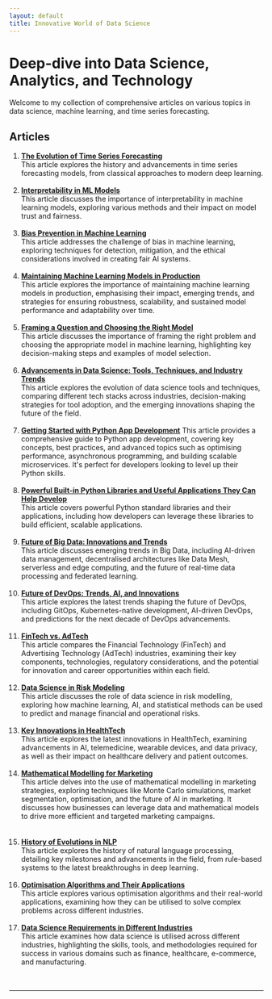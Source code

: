 ```yaml
---
layout: default
title: Innovative World of Data Science
---
```


# Deep-dive into Data Science, Analytics, and Technology 

Welcome to my collection of comprehensive articles on various topics in data science, machine learning, and time series forecasting. 

## Articles

1. [**The Evolution of Time Series Forecasting**](https://stuti222.github.io/articles/articles/Innovations_in_Time_Series_Analysis.pdf)  
   This article explores the history and advancements in time series forecasting models, from classical approaches to modern deep learning.
<br><br>
2. [**Interpretability in ML Models**](https://stuti222.github.io/articles/articles/Interpretability_in_ML_models.pdf)  
   This article discusses the importance of interpretability in machine learning models, exploring various methods and their impact on model trust and fairness.
<br><br>
3. [**Bias Prevention in Machine Learning**](https://stuti222.github.io/articles/articles/Bias_prevention_in_model_training.pdf)  
   This article addresses the challenge of bias in machine learning, exploring techniques for detection, mitigation, and the ethical considerations involved in creating fair AI systems.
<br><br>
4. [**Maintaining Machine Learning Models in Production**](https://stuti222.github.io/articles/articles/Maintaining_Machine_Learning_models_in_production.pdf)  
   This article explores the importance of maintaining machine learning models in production, emphasising their impact, emerging trends, and strategies for ensuring robustness, scalability, and sustained model performance and adaptability over time.
<br><br>
5. [**Framing a Question and Choosing the Right Model**](https://stuti222.github.io/articles/articles/Framing_a_question_and_choosing_a_right_model.pdf)  
   This article discusses the importance of framing the right problem and choosing the appropriate model in machine learning, highlighting key decision-making steps and examples of model selection.
<br><br>
6. [**Advancements in Data Science: Tools, Techniques, and Industry Trends**](https://stuti222.github.io/articles/articles/Trends_in_latest_tools_and_techniques.pdf)  
   This article explores the evolution of data science tools and techniques, comparing different tech stacks across industries, decision-making strategies for tool adoption, and the emerging innovations shaping the future of the field. 
<br><br>
7. [**Getting Started with Python App Development**](https://stuti222.github.io/articles/articles/Getting_started_with_a_Python_app_development.pdf)
This article provides a comprehensive guide to Python app development, covering key concepts, best practices, and advanced topics such as optimising performance, asynchronous programming, and building scalable microservices. It's perfect for developers looking to level up their Python skills.
<br><br>
8. [**Powerful Built-in Python Libraries and Useful Applications They Can Help Develop**](https://stuti222.github.io/articles/articles/Powerful_built_in_Python_libraries_and_useful_applications_they_can_help_develop.pdf)  
   This article covers powerful Python standard libraries and their applications, including how developers can leverage these libraries to build efficient, scalable applications.
<br><br>
9. [**Future of Big Data: Innovations and Trends**](https://stuti222.github.io/articles/articles/Big_data_technologies_and_techniques.pdf)  
   This article discusses emerging trends in Big Data, including AI-driven data management, decentralised architectures like Data Mesh, serverless and edge computing, and the future of real-time data processing and federated learning.
<br><br>
10. [**Future of DevOps: Trends, AI, and Innovations**](https://stuti222.github.io/articles/articles/DevOps_trends.pdf)  
    This article explores the latest trends shaping the future of DevOps, including GitOps, Kubernetes-native development, AI-driven DevOps, and predictions for the next decade of DevOps advancements.
<br><br>
11. [**FinTech vs. AdTech**](https://stuti222.github.io/articles/articles/Fintech_vs_Adtech.pdf)  
    This article compares the Financial Technology (FinTech) and Advertising Technology (AdTech) industries, examining their key components, technologies, regulatory considerations, and the potential for innovation and career opportunities within each field.
<br><br>
12. [**Data Science in Risk Modeling**](https://stuti222.github.io/articles/articles/Data_Science_in_Risk_Modeling.pdf)  
    This article discusses the role of data science in risk modelling, exploring how machine learning, AI, and statistical methods can be used to predict and manage financial and operational risks.
<br><br>
13. [**Key Innovations in HealthTech**](https://stuti222.github.io/articles/articles/Key_innovations_in_HealthTech.pdf)  
    This article explores the latest innovations in HealthTech, examining advancements in AI, telemedicine, wearable devices, and data privacy, as well as their impact on healthcare delivery and patient outcomes.
<br><br>
14. [**Mathematical Modelling for Marketing**](https://stuti222.github.io/articles/articles/Mathematical_Modeling_for_Marketing.pdf)  
    This article delves into the use of mathematical modelling in marketing strategies, exploring techniques like Monte Carlo simulations, market segmentation, optimisation, and the future of AI in marketing. It discusses how businesses can leverage data and mathematical models to drive more efficient and targeted marketing campaigns.  
<br><br> 
15. [**History of Evolutions in NLP**](https://stuti222.github.io/articles/articles/History_of_evolutions_in_NLP.pdf)  
    This article explores the history of natural language processing, detailing key milestones and advancements in the field, from rule-based systems to the latest breakthroughs in deep learning.
<br><br>
16. [**Optimisation Algorithms and Their Applications**](https://stuti222.github.io/articles/articles/Optimisation_algorithms_and_their_applications.pdf)  
    This article explores various optimisation algorithms and their real-world applications, examining how they can be utilised to solve complex problems across different industries.
<br><br>
17. [**Data Science Requirements in Different Industries**](https://stuti222.github.io/articles/articles/Data_Science_requirements_in_different_industries.pdf)  
    This article examines how data science is utilised across different industries, highlighting the skills, tools, and methodologies required for success in various domains such as finance, healthcare, e-commerce, and manufacturing.  
<br><br>

---


